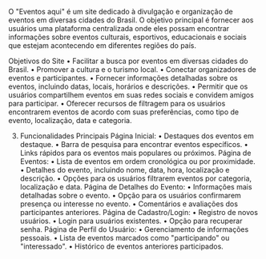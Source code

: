 O "Eventos aqui" é um site dedicado à divulgação e organização de eventos em diversas
cidades do Brasil. O objetivo principal é fornecer aos usuários uma plataforma
centralizada onde eles possam encontrar informações sobre eventos culturais,
esportivos, educacionais e sociais que estejam acontecendo em diferentes regiões do
país.

Objetivos do Site
• Facilitar a busca por eventos em diversas cidades do Brasil.
• Promover a cultura e o turismo local.
• Conectar organizadores de eventos e participantes.
• Fornecer informações detalhadas sobre os eventos, incluindo datas, locais,
horários e descrições.
• Permitir que os usuários compartilhem eventos em suas redes sociais e
convidem amigos para participar.
• Oferecer recursos de filtragem para os usuários encontrarem eventos de acordo
com suas preferências, como tipo de evento, localização, data e categoria.

3. Funcionalidades Principais
Página Inicial:
• Destaques dos eventos em destaque.
• Barra de pesquisa para encontrar eventos específicos.
• Links rápidos para os eventos mais populares ou próximos.
Página de Eventos:
• Lista de eventos em ordem cronológica ou por proximidade.
• Detalhes do evento, incluindo nome, data, hora, localização e descrição.
• Opções para os usuários filtrarem eventos por categoria, localização e data.
Página de Detalhes do Evento:
• Informações mais detalhadas sobre o evento.
• Opção para os usuários confirmarem presença ou interesse no evento.
• Comentários e avaliações dos participantes anteriores.
Página de Cadastro/Login:
• Registro de novos usuários.
• Login para usuários existentes.
• Opção para recuperar senha.
Página de Perfil do Usuário:
• Gerenciamento de informações pessoais.
• Lista de eventos marcados como "participando" ou "interessado".
• Histórico de eventos anteriores participados.
